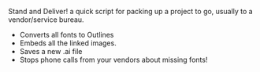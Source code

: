 Stand and Deliver!
a quick script for packing up a project to go, usually to a vendor/service bureau.
- Converts all fonts to Outlines
- Embeds all the linked images.
- Saves a new .ai file
- Stops phone calls from your vendors about missing fonts!
